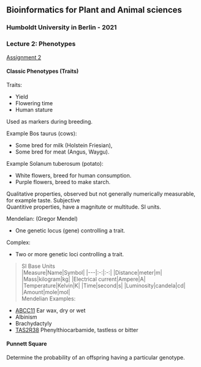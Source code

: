 ## Bioinformatics for Plant and Animal sciences
### Humboldt University in Berlin - 2021
### Lecture 2: Phenotypes

[Assignment 2](02_Phenotypes.md)  

#### Classic Phenotypes (Traits)

Traits:
- Yield
- Flowering time
- Human stature

Used as markers during breeding.  

Example Bos taurus (cows):
- Some bred for milk (Holstein Friesian),
- Some bred for meat (Angus, Waygu).  

Example Solanum tuberosum (potato):
- White flowers, breed for human consumption.
- Purple flowers, breed to make starch.

Qualitative properties, observed but not generally numerically measurable, for example taste. Subjective  
Quantitive properties, have a magnitute or multitude. SI units.  

Mendelian: (Gregor Mendel)  
- One genetic locus (gene) controlling a trait.

Complex:  
- Two or more genetic loci controlling a trait.

> SI Base Units  
> |Measure|Name|Symbol|
> |---|:-:|:-:|
> |Distance|meter|m|
> |Mass|kilogram|kg|
> |Electrical current|Ampere|A|
> |Temperature|Kelvin|K|
> |Time|second|s|
> |Luminosity|candela|cd|
> |Amount|mole|mol|
$~$  
Mendelian Examples:
- [ABCC11](https://en.wikipedia.org/wiki/ABCC11) Ear wax, dry or wet
- Albinism
- Brachydactyly
- [TAS2R38](https://en.wikipedia.org/wiki/TAS2R38)  Phenylthiocarbamide, tastless or bitter


#### Punnett Square

Determine the probability of an offspring having a particular genotype.  












